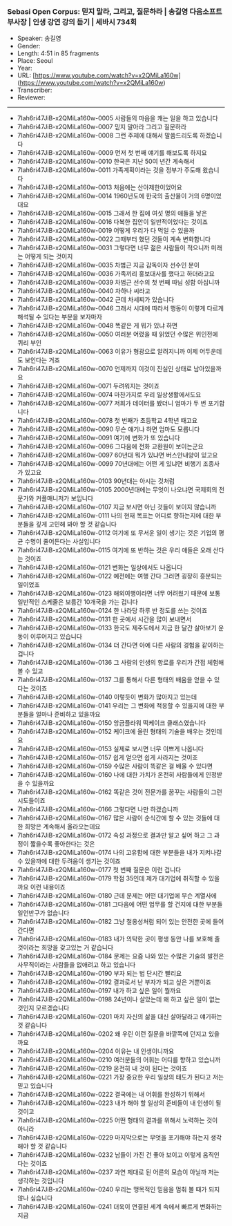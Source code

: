 ### Sebasi Open Corpus: 믿지 말라, 그리고, 질문하라 | 송길영 다음소프트 부사장 | 인생 강연 강의 듣기 | 세바시 734회

- Speaker: 송길영
- Gender: 
- Length: 4:51 in 85 fragments
- Place: Seoul
- Year: 
- URL: [https://www.youtube.com/watch?v=x2QMiLa160w] (https://www.youtube.com/watch?v=x2QMiLa160w)
- Transcriber: 
- Reviewer: 

---

- 7Iah6ri47JiB-x2QMiLa160w-0005 사람들의 마음을 캐는 일을 하고 있습니다
- 7Iah6ri47JiB-x2QMiLa160w-0007 믿지 말아라 그리고 질문하라
- 7Iah6ri47JiB-x2QMiLa160w-0008 그런 주제에 대해서 말씀드리도록 하겠습니다
- 7Iah6ri47JiB-x2QMiLa160w-0009 먼저 첫 번째 얘기를 해보도록 하지요
- 7Iah6ri47JiB-x2QMiLa160w-0010 한국은 지난 50여 년간 계속해서
- 7Iah6ri47JiB-x2QMiLa160w-0011 가족계획이라는 것을 정부가 주도해 왔습니다
- 7Iah6ri47JiB-x2QMiLa160w-0013 처음에는 산아제한이었어요
- 7Iah6ri47JiB-x2QMiLa160w-0014 1960년도에 한국의 출산율이 거의 6명이었대요
- 7Iah6ri47JiB-x2QMiLa160w-0015 그래서 한 집에 여섯 명의 애들을 낳은
- 7Iah6ri47JiB-x2QMiLa160w-0016 다복한 집안이 일반적이었다는 것이죠
- 7Iah6ri47JiB-x2QMiLa160w-0019 어떻게 우리가 다 먹일 수 있을까
- 7Iah6ri47JiB-x2QMiLa160w-0022 그때부터 했던 것들이 계속 변화합니다
- 7Iah6ri47JiB-x2QMiLa160w-0031 그렇다면 너무 젊은 사람들이 적으니까 미래는 어떻게 되는 것이지
- 7Iah6ri47JiB-x2QMiLa160w-0035 차범근 지금 감독이자 선수인 분이
- 7Iah6ri47JiB-x2QMiLa160w-0036 가족끼리 홍보대사를 했다고 하더라고요
- 7Iah6ri47JiB-x2QMiLa160w-0039 차범근 선수의 첫 번째 따님 성함 아십니까
- 7Iah6ri47JiB-x2QMiLa160w-0040 차하나 씨라고
- 7Iah6ri47JiB-x2QMiLa160w-0042 근데 차세찌가 있습니다
- 7Iah6ri47JiB-x2QMiLa160w-0046 그래서 시대에 따라서 행동이 이렇게 다르게 해석될 수 있다는 부분을 보자마자
- 7Iah6ri47JiB-x2QMiLa160w-0048 똑같은 게 뭐가 있냐 하면
- 7Iah6ri47JiB-x2QMiLa160w-0050 여러분 어렸을 때 읽었던 수많은 위인전에 퀴리 부인
- 7Iah6ri47JiB-x2QMiLa160w-0063 이유가 형광으로 알려지니까 이제 어두운데도 보인다는 거죠
- 7Iah6ri47JiB-x2QMiLa160w-0070 언제까지 이것이 진실인 상태로 남아있을까요
- 7Iah6ri47JiB-x2QMiLa160w-0071 두려워지는 것이죠
- 7Iah6ri47JiB-x2QMiLa160w-0074 마찬가지로 우리 일상생활에서도요
- 7Iah6ri47JiB-x2QMiLa160w-0077 저희가 데이터를 봤더니 엄마가 두 번 포기합니다
- 7Iah6ri47JiB-x2QMiLa160w-0078 첫 번째가 초등학교 4학년 때고요
- 7Iah6ri47JiB-x2QMiLa160w-0090 무슨 얘기냐 하면 엄마도 모릅니다
- 7Iah6ri47JiB-x2QMiLa160w-0091 여기에 변화가 또 있습니다
- 7Iah6ri47JiB-x2QMiLa160w-0096 그다음에 전화 교환원이 보이는군요
- 7Iah6ri47JiB-x2QMiLa160w-0097 60년대 뭐가 있냐면 버스안내양이 있고요
- 7Iah6ri47JiB-x2QMiLa160w-0099 70년대에는 어떤 게 있냐면 비행기 조종사가 있고요
- 7Iah6ri47JiB-x2QMiLa160w-0103 90년대는 아시는 것처럼
- 7Iah6ri47JiB-x2QMiLa160w-0105 2000년대에는 무엇이 나오냐면 국제회의 전문가와 커플매니저가 보입니다
- 7Iah6ri47JiB-x2QMiLa160w-0107 지금 보시면 아닌 것들이 보이지 않습니까
- 7Iah6ri47JiB-x2QMiLa160w-0111 나의 현재 목표는 어디로 향하는지에 대한 부분들을 깊게 고민해 봐야 할 것 같습니다
- 7Iah6ri47JiB-x2QMiLa160w-0112 여기에 또 무서운 일이 생기는 것은 기업의 평균 수명이 줄어든다는 사실입니다
- 7Iah6ri47JiB-x2QMiLa160w-0115 여기에 또 반하는 것은 우리 애들은 오래 산다는 것이죠
- 7Iah6ri47JiB-x2QMiLa160w-0121 변화는 일상에서도 나옵니다
- 7Iah6ri47JiB-x2QMiLa160w-0122 예전에는 여행 간다 그러면 굉장히 흥분되는 일이었죠
- 7Iah6ri47JiB-x2QMiLa160w-0123 해외여행이라면 너무 어려웠기 때문에 보통 일반적인 스케줄은 보름간 10개국을 가는 겁니다
- 7Iah6ri47JiB-x2QMiLa160w-0124 한 나라당 하루 반 정도를 쓰는 것이죠
- 7Iah6ri47JiB-x2QMiLa160w-0131 한 곳에서 시간을 많이 보내면서
- 7Iah6ri47JiB-x2QMiLa160w-0133 한국도 제주도에서 지금 한 달간 살아보기 운동이 이루어지고 있습니다
- 7Iah6ri47JiB-x2QMiLa160w-0134 더 간다면 아예 다른 사람의 경험을 같이하는 겁니다
- 7Iah6ri47JiB-x2QMiLa160w-0136 그 사람의 인생의 항로를 우리가 간접 체험해 볼 수 있고
- 7Iah6ri47JiB-x2QMiLa160w-0137 그를 통해서 다른 형태의 배움을 얻을 수 있다는 것이죠
- 7Iah6ri47JiB-x2QMiLa160w-0140 이렇듯이 변화가 많아지고 있는데
- 7Iah6ri47JiB-x2QMiLa160w-0141 우리는 그 변화에 적응할 수 있을지에 대한 부분들을 얼마나 준비하고 있을까요
- 7Iah6ri47JiB-x2QMiLa160w-0150 앙금플라워 떡케이크 클래스였습니다
- 7Iah6ri47JiB-x2QMiLa160w-0152 케이크에 올린 형태의 기술을 배우는 것인데요
- 7Iah6ri47JiB-x2QMiLa160w-0153 실제로 보시면 너무 이쁘게 나옵니다
- 7Iah6ri47JiB-x2QMiLa160w-0157 쉽게 얻으면 쉽게 사라지는 것이죠
- 7Iah6ri47JiB-x2QMiLa160w-0159 수많은 사람이 똑같은 걸 배울 수 있다면
- 7Iah6ri47JiB-x2QMiLa160w-0160 나에 대한 가치가 온전히 사람들에게 인정받을 수 있을까요
- 7Iah6ri47JiB-x2QMiLa160w-0162 똑같은 것이 전문가를 꿈꾸는 사람들의 그런 시도들이죠
- 7Iah6ri47JiB-x2QMiLa160w-0166 그렇다면 나만 하겠습니까
- 7Iah6ri47JiB-x2QMiLa160w-0167 많은 사람이 순식간에 할 수 있는 것들에 대한 희망은 계속해서 올라오는데요
- 7Iah6ri47JiB-x2QMiLa160w-0172 속성 과정으로 결과만 알고 싶어 하고 그 과정이 짧을수록 좋아한다는 것은
- 7Iah6ri47JiB-x2QMiLa160w-0174 나의 고유함에 대한 부분들을 내가 지켜나갈 수 있을까에 대한 두려움이 생기는 것이죠
- 7Iah6ri47JiB-x2QMiLa160w-0177 첫 번째 질문은 이런 겁니다
- 7Iah6ri47JiB-x2QMiLa160w-0179 학점 35인데 제가 대기업에 취직할 수 있을까요 이런 내용이죠
- 7Iah6ri47JiB-x2QMiLa160w-0180 근데 문제는 어떤 대기업에 무슨 계열사에
- 7Iah6ri47JiB-x2QMiLa160w-0181 그다음에 어떤 업무를 할 건지에 대한 부분들 일언반구가 없습니다
- 7Iah6ri47JiB-x2QMiLa160w-0182 그냥 철옹성처럼 되어 있는 안전한 곳에 들어간다면
- 7Iah6ri47JiB-x2QMiLa160w-0183 내가 의탁한 곳이 평생 동안 나를 보호해 줄 것이라는 희망을 갖고있는 거 같습니다
- 7Iah6ri47JiB-x2QMiLa160w-0184 문제는 요즘 나와 있는 수많은 기술의 발전은 사무직이라는 사람들을 없애려고 하고 있습니다
- 7Iah6ri47JiB-x2QMiLa160w-0190 부자 되는 법 단시간 빨리요
- 7Iah6ri47JiB-x2QMiLa160w-0192 결과로서 난 부자가 되고 싶은 거뿐이죠
- 7Iah6ri47JiB-x2QMiLa160w-0197 내가 하고 싶은 일이 뭘까요
- 7Iah6ri47JiB-x2QMiLa160w-0198 24년이나 살았는데 왜 하고 싶은 일이 없는 것인지 모르겠습니다
- 7Iah6ri47JiB-x2QMiLa160w-0201 마치 자신의 삶을 대신 살아달라고 얘기하는 것 같습니다
- 7Iah6ri47JiB-x2QMiLa160w-0202 왜 우린 이런 질문을 바깥쪽에 던지고 있을까요
- 7Iah6ri47JiB-x2QMiLa160w-0204 이유는 내 인생이니까요
- 7Iah6ri47JiB-x2QMiLa160w-0210 여러분들의 어휘는 어디를 향하고 있습니까
- 7Iah6ri47JiB-x2QMiLa160w-0219 온전히 내 것이 된다는 것이죠
- 7Iah6ri47JiB-x2QMiLa160w-0221 가장 중요한 우리 일상의 태도가 된다고 저는 믿고 있습니다
- 7Iah6ri47JiB-x2QMiLa160w-0222 결국에는 내 어휘를 완성하기 위해서
- 7Iah6ri47JiB-x2QMiLa160w-0223 내가 해야 할 일상의 준비들이 내 인생이 될 것이고
- 7Iah6ri47JiB-x2QMiLa160w-0225 어떤 형태의 결과를 위해서 노력하는 것이 아니라
- 7Iah6ri47JiB-x2QMiLa160w-0229 마지막으로는 무엇을 포기해야 하는지 생각해야 할 것 같습니다
- 7Iah6ri47JiB-x2QMiLa160w-0232 남들이 가진 건 좋아 보이고 이렇게 움직인다는 것이죠
- 7Iah6ri47JiB-x2QMiLa160w-0237 과연 제대로 된 어른의 모습이 아닐까 저는 생각하는 것입니다
- 7Iah6ri47JiB-x2QMiLa160w-0240 우리는 맹목적인 믿음을 멈춰 볼 때가 되지 않나 싶습니다
- 7Iah6ri47JiB-x2QMiLa160w-0241 더욱이 연결된 세계 속에서 빠르게 변화하는 지금
